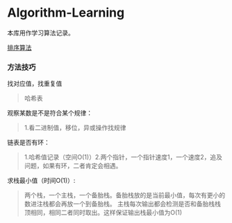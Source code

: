 # Algorithm-Learning
本库用作学习算法记录。 

[排序算法](sort/README.md)
### 方法技巧
找对应值，找重复值
>哈希表  
>
观察某数是不是符合某个规律：
>1.看二进制值，移位，异或操作找规律  

链表是否有环：
>1.哈希值记录（空间O(1)）2.两个指针，一个指针速度1，一个速度2，追及问题，如果有环，二者肯定会相遇。

求栈最小值（时间O(1)）:
>两个栈，一个主栈，一个备胎栈。备胎栈放的是当前最小值，每次有更小的数进注栈都会再放一个到备胎栈。
> 主栈每次输出都会检测是否和备胎栈栈顶相同，相同二者同时取出。这样保证输出栈最小值为O(1)